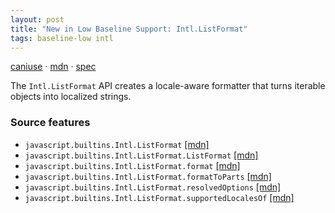 ```yaml
---
layout: post
title: "New in Low Baseline Support: Intl.ListFormat"
tags: baseline-low intl
---
```


[caniuse](https://caniuse.com/?search=intl-list-format) · [mdn](https://developer.mozilla.org/en-US/search?q=Intl.ListFormat) · [spec](https://tc39.es/ecma402/#listformat-objects)

The `Intl.ListFormat` API creates a locale-aware formatter that turns iterable objects into localized strings.

### Source features

- ``javascript.builtins.Intl.ListFormat`` [[mdn]](https://developer.mozilla.org/en-US/search?q=javascript.builtins.Intl.ListFormat)
- ``javascript.builtins.Intl.ListFormat.ListFormat`` [[mdn]](https://developer.mozilla.org/en-US/search?q=javascript.builtins.Intl.ListFormat.ListFormat)
- ``javascript.builtins.Intl.ListFormat.format`` [[mdn]](https://developer.mozilla.org/en-US/search?q=javascript.builtins.Intl.ListFormat.format)
- ``javascript.builtins.Intl.ListFormat.formatToParts`` [[mdn]](https://developer.mozilla.org/en-US/search?q=javascript.builtins.Intl.ListFormat.formatToParts)
- ``javascript.builtins.Intl.ListFormat.resolvedOptions`` [[mdn]](https://developer.mozilla.org/en-US/search?q=javascript.builtins.Intl.ListFormat.resolvedOptions)
- ``javascript.builtins.Intl.ListFormat.supportedLocalesOf`` [[mdn]](https://developer.mozilla.org/en-US/search?q=javascript.builtins.Intl.ListFormat.supportedLocalesOf)
